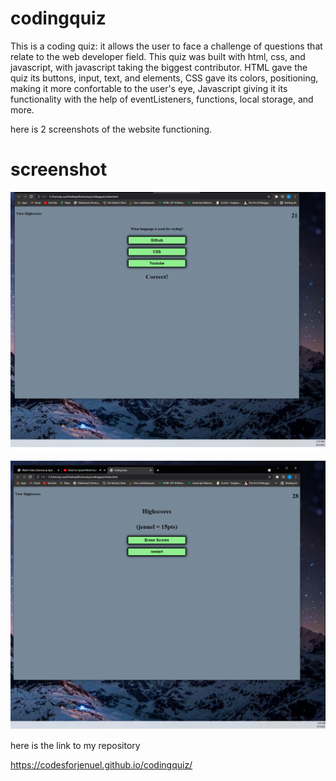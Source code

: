 # codingquiz

This is a coding quiz:
it allows the user to face a challenge of questions that relate
to the web developer field. This quiz was built with html,
css, and javascript, with javascript taking the biggest contributor.
HTML gave the quiz its buttons, input, text, and elements, CSS gave its colors, positioning, making it more confortable to the user's eye, Javascript giving it its functionality with the help of eventListeners, functions, local storage, and more.

here is 2 screenshots of the website functioning.

# screenshot

![screenshot](./images/screen1.png)

![screenshot](./images/screen2.png)

here is the link to my repository

https://codesforjenuel.github.io/codingquiz/


